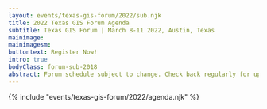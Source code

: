 ```yaml
---
layout: events/texas-gis-forum/2022/sub.njk
title: 2022 Texas GIS Forum Agenda
subtitle: Texas GIS Forum | March 8-11 2022, Austin, Texas
mainimage: 
mainimagesm: 
buttontext: Register Now!
intro: true
bodyClass: forum-sub-2018
abstract: Forum schedule subject to change. Check back regularly for updates and more information.
---
```

<div>
{% include "events/texas-gis-forum/2022/agenda.njk" %}
</div>
